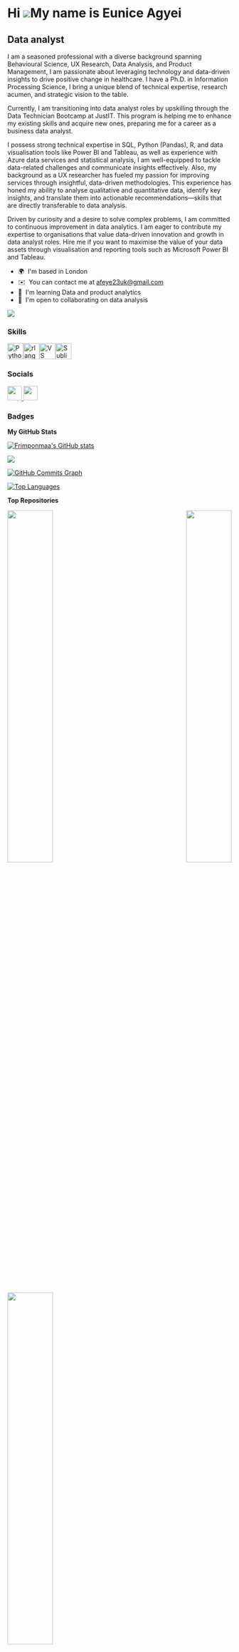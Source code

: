 Hi ![](https://user-images.githubusercontent.com/18350557/176309783-0785949b-9127-417c-8b55-ab5a4333674e.gif)My name is Eunice Agyei
====================================================================================================================================

Data analyst
------------

I am a seasoned professional with a diverse background spanning Behavioural Science, UX Research, Data Analysis, and Product Management, I am passionate about leveraging technology and data-driven insights to drive positive change in healthcare. I have a Ph.D. in Information Processing Science, I bring a unique blend of technical expertise, research acumen, and strategic vision to the table. 

Currently, I am transitioning into data analyst roles by upskilling through the Data Technician Bootcamp at JustIT. This program is helping me to enhance my existing skills and acquire new ones, preparing me for a career as a business data analyst. 

I possess strong technical expertise in SQL, Python (Pandas), R, and data visualisation tools like Power BI and Tableau, as well as experience with Azure data services and statistical analysis, I am well-equipped to tackle data-related challenges and communicate insights effectively. Also, my background as a UX researcher has fueled my passion for improving services through insightful, data-driven methodologies. This experience has honed my ability to analyse qualitative and quantitative data, identify key insights, and translate them into actionable recommendations—skills that are directly transferable to data analysis. 

Driven by curiosity and a desire to solve complex problems, I am committed to continuous improvement in data analytics. I am eager to contribute my expertise to organisations that value data-driven innovation and growth in data analyst roles. Hire me if you want to maximise the value of your data assets through visualisation and reporting tools such as Microsoft Power BI and Tableau.

* 🌍  I'm based in London
* ✉️  You can contact me at [afeye23uk@gmail.com](mailto:afeye23uk@gmail.com)
* 🧠  I'm learning Data and product analytics
* 🤝  I'm open to collaborating on data analysis

<a href="https://www.github.com/Frimponmaa" target="_blank" rel="noreferrer"><img
src="https://img.shields.io/github/followers/Frimponmaa?logo=github&style=for-the-badge&color=0891b2&labelColor=1c1917" /></a>

### Skills


<p align="left">
<a href="https://www.python.org/" target="_blank" rel="noreferrer"><img src="https://raw.githubusercontent.com/danielcranney/readme-generator/main/public/icons/skills/python-colored.svg" width="36" height="36" alt="Python" /></a><a href="https://www.r-project.org/" target="_blank" rel="noreferrer"><img src="https://raw.githubusercontent.com/danielcranney/readme-generator/main/public/icons/skills/rlang-colored.svg" width="36" height="36" alt="rlang" /></a><a href="https://code.visualstudio.com/" target="_blank" rel="noreferrer"><img src="https://raw.githubusercontent.com/danielcranney/readme-generator/main/public/icons/skills/visualstudiocode.svg" width="36" height="36" alt="VS Code" /></a><a href="https://www.sublimetext.com/index2" target="_blank" rel="noreferrer"><img src="https://raw.githubusercontent.com/danielcranney/readme-generator/main/public/icons/skills/sublimetext.svg" width="36" height="36" alt="Sublime Text" /></a>
</p>


### Socials

<p align="left"> <a href="https://www.github.com/Frimponmaa" target="_blank" rel="noreferrer"> <picture> <source media="(prefers-color-scheme: dark)" srcset="https://raw.githubusercontent.com/danielcranney/readme-generator/main/public/icons/socials/github-dark.svg" /> <source media="(prefers-color-scheme: light)" srcset="https://raw.githubusercontent.com/danielcranney/readme-generator/main/public/icons/socials/github.svg" /> <img src="https://raw.githubusercontent.com/danielcranney/readme-generator/main/public/icons/socials/github.svg" width="32" height="32" /> </picture> </a> <a href="https://www.linkedin.com/in/euniceagyei" target="_blank" rel="noreferrer"> <picture> <source media="(prefers-color-scheme: dark)" srcset="https://raw.githubusercontent.com/danielcranney/readme-generator/main/public/icons/socials/linkedin-dark.svg" /> <source media="(prefers-color-scheme: light)" srcset="https://raw.githubusercontent.com/danielcranney/readme-generator/main/public/icons/socials/linkedin.svg" /> <img src="https://raw.githubusercontent.com/danielcranney/readme-generator/main/public/icons/socials/linkedin.svg" width="32" height="32" /> </picture> </a></p>

### Badges

<b>My GitHub Stats</b>

<a href="http://www.github.com/Frimponmaa"><img src="https://github-readme-stats.vercel.app/api?username=Frimponmaa&show_icons=true&hide=&count_private=true&title_color=0891b2&text_color=ffffff&icon_color=0891b2&bg_color=1c1917&hide_border=true&show_icons=true" alt="Frimponmaa's GitHub stats" /></a>

<a href="http://www.github.com/Frimponmaa"><img src="https://github-readme-streak-stats.herokuapp.com/?user=Frimponmaa&stroke=ffffff&background=1c1917&ring=0891b2&fire=0891b2&currStreakNum=ffffff&currStreakLabel=0891b2&sideNums=ffffff&sideLabels=ffffff&dates=ffffff&hide_border=true" /></a>

<a href="http://www.github.com/Frimponmaa"><img src="https://github-readme-activity-graph.cyclic.app/graph?username=Frimponmaa&bg_color=1c1917&color=ffffff&line=0891b2&point=ffffff&area_color=1c1917&area=true&hide_border=true&custom_title=GitHub%20Commits%20Graph" alt="GitHub Commits Graph" /></a>

<a href="https://github.com/Frimponmaa" align="left"><img src="https://github-readme-stats.vercel.app/api/top-langs/?username=Frimponmaa&langs_count=10&title_color=0891b2&text_color=ffffff&icon_color=0891b2&bg_color=1c1917&hide_border=true&locale=en&custom_title=Top%20%Languages" alt="Top Languages" /></a>

<b>Top Repositories</b>

<div width="100%" align="center"><a href="https://github.com/Frimponmaa/https://github.com/Frimponmaa/Data_analysis_with_R" align="left"><img align="left" width="45%" src="https://github-readme-stats.vercel.app/api/pin/?username=Frimponmaa&repo=https://github.com/Frimponmaa/Data_analysis_with_R&title_color=0891b2&text_color=ffffff&icon_color=0891b2&bg_color=1c1917&hide_border=true&locale=en" /></a><a href="https://github.com/Frimponmaa/https://github.com/Frimponmaa/Data_analysis_Python" align="right"><img align="right" width="45%" src="https://github-readme-stats.vercel.app/api/pin/?username=Frimponmaa&repo=https://github.com/Frimponmaa/Data_analysis_Python&title_color=0891b2&text_color=ffffff&icon_color=0891b2&bg_color=1c1917&hide_border=true&locale=en" /></a></div><br /><br /><br /><br /><br /><br /><br />

<br /><br /><br /><br /><br />

<div width="100%" align="center"><a href="https://github.com/Frimponmaa/https://github.com/Frimponmaa/SQL" align="left"><img align="left" width="45%" src="https://github-readme-stats.vercel.app/api/pin/?username=Frimponmaa&repo=https://github.com/Frimponmaa/SQL&title_color=0891b2&text_color=ffffff&icon_color=0891b2&bg_color=1c1917&hide_border=true&locale=en" /></a></div>
